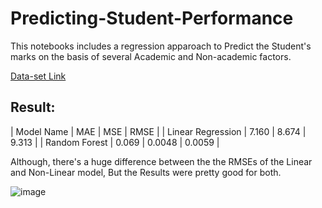 # Predicting-Student-Performance
This notebooks includes a regression apparoach to Predict the Student's marks on the basis of several Academic and Non-academic factors.

[Data-set Link](https://archive.ics.uci.edu/ml/datasets/Student+Performance)


Result:
--

| Model Name         |  MAE  |  MSE   | RMSE   |
|  Linear Regression | 7.160 | 8.674  | 9.313  |
| Random Forest      | 0.069 | 0.0048 | 0.0059 |

Although, there's a huge difference between the the RMSEs of the Linear and Non-Linear model, But the Results were pretty good for both.

![image](https://user-images.githubusercontent.com/50799215/121343476-5b319c80-c940-11eb-9b84-3cd1bc4f8570.png)



